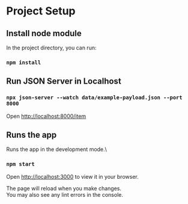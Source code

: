 # Project Setup

## Install node module

In the project directory, you can run:

### `npm install`

## Run JSON Server in Localhost
### `npx json-server --watch data/example-payload.json --port 8000`
Open [http://localhost:8000/item](http://localhost:3000/item)

## Runs the app
Runs the app in the development mode.\

### `npm start`

Open [http://localhost:3000](http://localhost:3000) to view it in your browser.

The page will reload when you make changes.\
You may also see any lint errors in the console.

